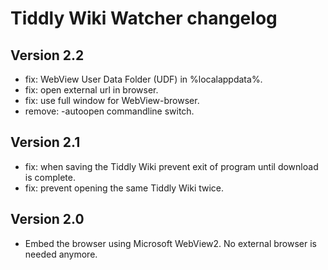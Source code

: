 # Tiddly Wiki Watcher changelog

## Version 2.2
* fix: WebView User Data Folder (UDF) in %localappdata%.
* fix: open external url in browser.
* fix: use full window for WebView-browser.
* remove: -autoopen commandline switch.

## Version 2.1
* fix: when saving the Tiddly Wiki prevent exit of program until download is complete.
* fix: prevent opening the same Tiddly Wiki twice.

## Version 2.0
* Embed the browser using Microsoft WebView2. No external browser is needed anymore.
